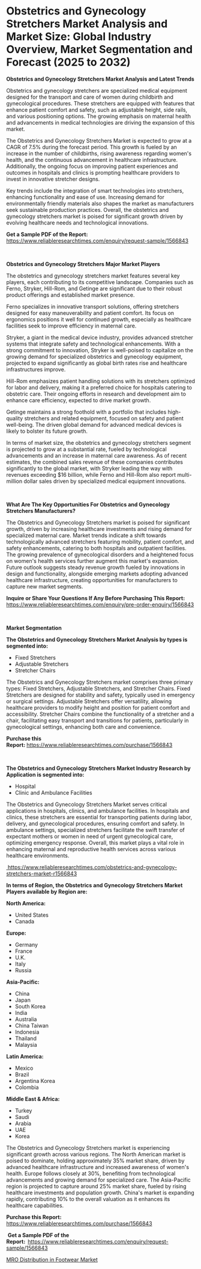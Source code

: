 <p><h1>Obstetrics and Gynecology Stretchers Market Analysis and Market Size: Global Industry Overview, Market Segmentation and Forecast (2025 to 2032)</h1></p><p><strong>Obstetrics and Gynecology Stretchers Market Analysis and Latest Trends</strong></p>
<p><p>Obstetrics and gynecology stretchers are specialized medical equipment designed for the transport and care of women during childbirth and gynecological procedures. These stretchers are equipped with features that enhance patient comfort and safety, such as adjustable height, side rails, and various positioning options. The growing emphasis on maternal health and advancements in medical technologies are driving the expansion of this market.</p><p>The Obstetrics and Gynecology Stretchers Market is expected to grow at a CAGR of 7.5% during the forecast period. This growth is fueled by an increase in the number of childbirths, rising awareness regarding women's health, and the continuous advancement in healthcare infrastructure. Additionally, the ongoing focus on improving patient experiences and outcomes in hospitals and clinics is prompting healthcare providers to invest in innovative stretcher designs.</p><p>Key trends include the integration of smart technologies into stretchers, enhancing functionality and ease of use. Increasing demand for environmentally friendly materials also shapes the market as manufacturers seek sustainable production practices. Overall, the obstetrics and gynecology stretchers market is poised for significant growth driven by evolving healthcare needs and technological innovations.</p></p>
<p><strong>Get a Sample PDF of the Report:&nbsp;</strong> <a href="https://www.reliableresearchtimes.com/enquiry/request-sample/1566843?utm_campaign=2989&utm_medium=2&utm_source=Github&utm_content=ia&utm_term=22032025&utm_id=obstetrics-and-gynecology-stretchers">https://www.reliableresearchtimes.com/enquiry/request-sample/1566843</a></p>
<p>&nbsp;</p>
<p><strong>Obstetrics and Gynecology Stretchers Major Market Players</strong></p>
<p><p>The obstetrics and gynecology stretchers market features several key players, each contributing to its competitive landscape. Companies such as Ferno, Stryker, Hill-Rom, and Getinge are significant due to their robust product offerings and established market presence. </p><p>Ferno specializes in innovative transport solutions, offering stretchers designed for easy maneuverability and patient comfort. Its focus on ergonomics positions it well for continued growth, especially as healthcare facilities seek to improve efficiency in maternal care.</p><p>Stryker, a giant in the medical device industry, provides advanced stretcher systems that integrate safety and technological enhancements. With a strong commitment to innovation, Stryker is well-poised to capitalize on the growing demand for specialized obstetrics and gynecology equipment, projected to expand significantly as global birth rates rise and healthcare infrastructures improve.</p><p>Hill-Rom emphasizes patient handling solutions with its stretchers optimized for labor and delivery, making it a preferred choice for hospitals catering to obstetric care. Their ongoing efforts in research and development aim to enhance care efficiency, expected to drive market growth.</p><p>Getinge maintains a strong foothold with a portfolio that includes high-quality stretchers and related equipment, focused on safety and patient well-being. The driven global demand for advanced medical devices is likely to bolster its future growth.</p><p>In terms of market size, the obstetrics and gynecology stretchers segment is projected to grow at a substantial rate, fueled by technological advancements and an increase in maternal care awareness. As of recent estimates, the combined sales revenue of these companies contributes significantly to the global market, with Stryker leading the way with revenues exceeding $16 billion, while Ferno and Hill-Rom also report multi-million dollar sales driven by specialized medical equipment innovations.</p></p>
<p>&nbsp;</p>
<p><strong>What Are The Key Opportunities For Obstetrics and Gynecology Stretchers Manufacturers?</strong></p>
<p><p>The Obstetrics and Gynecology Stretchers market is poised for significant growth, driven by increasing healthcare investments and rising demand for specialized maternal care. Market trends indicate a shift towards technologically advanced stretchers featuring mobility, patient comfort, and safety enhancements, catering to both hospitals and outpatient facilities. The growing prevalence of gynecological disorders and a heightened focus on women's health services further augment this market's expansion. Future outlook suggests steady revenue growth fueled by innovations in design and functionality, alongside emerging markets adopting advanced healthcare infrastructure, creating opportunities for manufacturers to capture new market segments.</p></p>
<p><strong>Inquire or Share Your Questions If Any Before Purchasing This Report:</strong> <a href="https://www.reliableresearchtimes.com/enquiry/pre-order-enquiry/1566843?utm_campaign=2989&utm_medium=2&utm_source=Github&utm_content=ia&utm_term=22032025&utm_id=obstetrics-and-gynecology-stretchers">https://www.reliableresearchtimes.com/enquiry/pre-order-enquiry/1566843</a></p>
<p>&nbsp;</p>
<p><strong>Market Segmentation</strong></p>
<p><strong>The Obstetrics and Gynecology Stretchers Market Analysis by types is segmented into:</strong></p>
<p><ul><li>Fixed Stretchers</li><li>Adjustable Stretchers</li><li>Stretcher Chairs</li></ul></p>
<p><p>The Obstetrics and Gynecology Stretchers market comprises three primary types: Fixed Stretchers, Adjustable Stretchers, and Stretcher Chairs. Fixed Stretchers are designed for stability and safety, typically used in emergency or surgical settings. Adjustable Stretchers offer versatility, allowing healthcare providers to modify height and position for patient comfort and accessibility. Stretcher Chairs combine the functionality of a stretcher and a chair, facilitating easy transport and transitions for patients, particularly in gynecological settings, enhancing both care and convenience.</p></p>
<p><strong>Purchase this Report:&nbsp;</strong><a href="https://www.reliableresearchtimes.com/purchase/1566843?utm_campaign=2989&utm_medium=2&utm_source=Github&utm_content=ia&utm_term=22032025&utm_id=obstetrics-and-gynecology-stretchers">https://www.reliableresearchtimes.com/purchase/1566843</a></p>
<p>&nbsp;</p>
<p><strong>The Obstetrics and Gynecology Stretchers Market Industry Research by Application is segmented into:</strong></p>
<p><ul><li>Hospital</li><li>Clinic and Ambulance Facilities</li></ul></p>
<p><p>The Obstetrics and Gynecology Stretchers Market serves critical applications in hospitals, clinics, and ambulance facilities. In hospitals and clinics, these stretchers are essential for transporting patients during labor, delivery, and gynecological procedures, ensuring comfort and safety. In ambulance settings, specialized stretchers facilitate the swift transfer of expectant mothers or women in need of urgent gynecological care, optimizing emergency response. Overall, this market plays a vital role in enhancing maternal and reproductive health services across various healthcare environments.</p></p>
<p><a href="https://www.reliableresearchtimes.com/obstetrics-and-gynecology-stretchers-market-r1566843?utm_campaign=2989&utm_medium=2&utm_source=Github&utm_content=ia&utm_term=22032025&utm_id=obstetrics-and-gynecology-stretchers">&nbsp;https://www.reliableresearchtimes.com/obstetrics-and-gynecology-stretchers-market-r1566843</a></p>
<p><strong>In terms of Region, the Obstetrics and Gynecology Stretchers Market Players available by Region are:</strong></p>
<p>
    <p> <strong> North America: </strong>
        <ul>
            <li>United States</li>
            <li>Canada</li>
        </ul>
        </p> 
    <p> <strong> Europe: </strong>
        <ul>
            <li>Germany</li>
            <li>France</li>
            <li>U.K.</li>
            <li>Italy</li>
            <li>Russia</li>
        </ul>
        </p> 
    <p> <strong> Asia-Pacific: </strong>
        <ul>
            <li>China</li>
            <li>Japan</li>
            <li>South Korea</li>
            <li>India</li>
            <li>Australia</li>
            <li>China Taiwan</li>
            <li>Indonesia</li>
            <li>Thailand</li>
            <li>Malaysia</li>
        </ul>
        </p> 
    <p> <strong> Latin America: </strong>
        <ul>
            <li>Mexico</li>
            <li>Brazil</li>
            <li>Argentina Korea</li>
            <li>Colombia</li>
        </ul>
        </p> 
    <p> <strong> Middle East & Africa: </strong>
        <ul>
            <li>Turkey</li>
            <li>Saudi</li>
            <li>Arabia</li>
            <li>UAE</li>
            <li>Korea</li>
        </ul>
    </p>
    </p>
<p><p>The Obstetrics and Gynecology Stretchers market is experiencing significant growth across various regions. The North American market is poised to dominate, holding approximately 35% market share, driven by advanced healthcare infrastructure and increased awareness of women's health. Europe follows closely at 30%, benefiting from technological advancements and growing demand for specialized care. The Asia-Pacific region is projected to capture around 25% market share, fueled by rising healthcare investments and population growth. China's market is expanding rapidly, contributing 10% to the overall valuation as it enhances its healthcare capabilities.</p></p>
<p><strong>Purchase this Report: </strong><a href="https://www.reliableresearchtimes.com/purchase/1566843?utm_campaign=2989&utm_medium=2&utm_source=Github&utm_content=ia&utm_term=22032025&utm_id=obstetrics-and-gynecology-stretchers">https://www.reliableresearchtimes.com/purchase/1566843</a></p>
<p>&nbsp;<strong>Get a Sample PDF of the Report:&nbsp;&nbsp;</strong><a href="https://www.reliableresearchtimes.com/enquiry/request-sample/1566843?utm_campaign=2989&utm_medium=2&utm_source=Github&utm_content=ia&utm_term=22032025&utm_id=obstetrics-and-gynecology-stretchers">https://www.reliableresearchtimes.com/enquiry/request-sample/1566843</a></p>
<p><strong></strong></p>
<p><p><a href="https://github.com/beroxiluwaya/Market-Research-Report-List-1/blob/main/mro-distribution-in-footwear-market.md?utm_campaign=2989&utm_medium=2&utm_source=Github&utm_content=ia&utm_term=22032025&utm_id=obstetrics-and-gynecology-stretchers">MRO Distribution in Footwear Market</a></p></p>